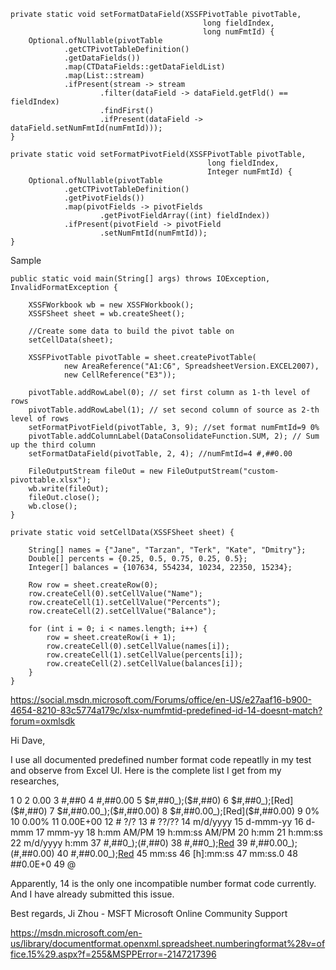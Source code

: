 


<!-- language-all: lang-java -->

    private static void setFormatDataField(XSSFPivotTable pivotTable,
                                               long fieldIndex,
                                               long numFmtId) {
        Optional.ofNullable(pivotTable
                .getCTPivotTableDefinition()
                .getDataFields())
                .map(CTDataFields::getDataFieldList)
                .map(List::stream)
                .ifPresent(stream -> stream
                        .filter(dataField -> dataField.getFld() == fieldIndex)
                        .findFirst()
                        .ifPresent(dataField -> dataField.setNumFmtId(numFmtId)));
    }

    private static void setFormatPivotField(XSSFPivotTable pivotTable,
                                                long fieldIndex,
                                                Integer numFmtId) {
        Optional.ofNullable(pivotTable
                .getCTPivotTableDefinition()
                .getPivotFields())
                .map(pivotFields -> pivotFields
                        .getPivotFieldArray((int) fieldIndex))
                .ifPresent(pivotField -> pivotField
                        .setNumFmtId(numFmtId));
    }

Sample

    public static void main(String[] args) throws IOException, InvalidFormatException {

        XSSFWorkbook wb = new XSSFWorkbook();
        XSSFSheet sheet = wb.createSheet();

        //Create some data to build the pivot table on
        setCellData(sheet);

        XSSFPivotTable pivotTable = sheet.createPivotTable(
                new AreaReference("A1:C6", SpreadsheetVersion.EXCEL2007),
                new CellReference("E3"));

        pivotTable.addRowLabel(0); // set first column as 1-th level of rows
        pivotTable.addRowLabel(1); // set second column of source as 2-th level of rows
        setFormatPivotField(pivotTable, 3, 9); //set format numFmtId=9 0%
        pivotTable.addColumnLabel(DataConsolidateFunction.SUM, 2); // Sum up the third column
        setFormatDataField(pivotTable, 2, 4); //numFmtId=4 #,##0.00

        FileOutputStream fileOut = new FileOutputStream("custom-pivottable.xlsx");
        wb.write(fileOut);
        fileOut.close();
        wb.close();
    }

    private static void setCellData(XSSFSheet sheet) {

        String[] names = {"Jane", "Tarzan", "Terk", "Kate", "Dmitry"};
        Double[] percents = {0.25, 0.5, 0.75, 0.25, 0.5};
        Integer[] balances = {107634, 554234, 10234, 22350, 15234};

        Row row = sheet.createRow(0);
        row.createCell(0).setCellValue("Name");
        row.createCell(1).setCellValue("Percents");
        row.createCell(2).setCellValue("Balance");

        for (int i = 0; i < names.length; i++) {
            row = sheet.createRow(i + 1);
            row.createCell(0).setCellValue(names[i]);
            row.createCell(1).setCellValue(percents[i]);
            row.createCell(2).setCellValue(balances[i]);
        }
    }







https://social.msdn.microsoft.com/Forums/office/en-US/e27aaf16-b900-4654-8210-83c5774a179c/xlsx-numfmtid-predefined-id-14-doesnt-match?forum=oxmlsdk

Hi Dave,

I use all documented predefined number format code repeatlly in my test and observe from Excel UI. Here is the complete list I get from my researches,

1 0
2 0.00
3 #,##0
4 #,##0.00
5 $#,##0_);($#,##0)
6 $#,##0_);[Red]($#,##0)
7 $#,##0.00_);($#,##0.00)
8 $#,##0.00_);[Red]($#,##0.00)
9 0%
10 0.00%
11 0.00E+00
12 # ?/?
13 # ??/??
14 m/d/yyyy
15 d-mmm-yy
16 d-mmm
17 mmm-yy
18 h:mm AM/PM
19 h:mm:ss AM/PM
20 h:mm
21 h:mm:ss
22 m/d/yyyy h:mm
37 #,##0_);(#,##0)
38 #,##0_);[Red](#,##0)
39 #,##0.00_);(#,##0.00)
40 #,##0.00_);[Red](#,##0.00)
45 mm:ss
46 [h]:mm:ss
47 mm:ss.0
48 ##0.0E+0
49 @

Apparently, 14 is the only one incompatible number format code currently. And I have already submitted this issue. 

Best regards,
Ji Zhou - MSFT
Microsoft Online Community Support

https://msdn.microsoft.com/en-us/library/documentformat.openxml.spreadsheet.numberingformat%28v=office.15%29.aspx?f=255&MSPPError=-2147217396